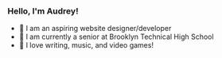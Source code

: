 ### Hello, I'm Audrey!

- :art: I am an aspiring website designer/developer
- :memo: I am currently a senior at Brooklyn Technical High School
- :pink_heart: I love writing, music, and video games!
